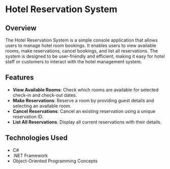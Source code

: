 # Hotel Reservation System

## Overview

The Hotel Reservation System is a simple console application that allows users to manage hotel room bookings. It enables users to view available rooms, make reservations, cancel bookings, and list all reservations. The system is designed to be user-friendly and efficient, making it easy for hotel staff or customers to interact with the hotel management system.

## Features

- **View Available Rooms**: Check which rooms are available for selected check-in and check-out dates.
- **Make Reservations**: Reserve a room by providing guest details and selecting an available room.
- **Cancel Reservations**: Cancel an existing reservation using a unique reservation ID.
- **List All Reservations**: Display all current reservations with their details.

## Technologies Used

- C#
- .NET Framework
- Object-Oriented Programming Concepts

